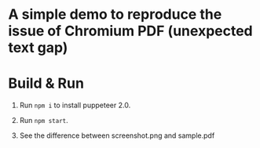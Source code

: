 # A simple demo to reproduce the issue of Chromium PDF (unexpected text gap)

# Build & Run

1. Run `npm i` to install puppeteer 2.0.

1. Run `npm start`.

1. See the difference between screenshot.png and sample.pdf
